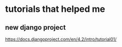 # tutorials that helped me

## new django project 

https://docs.djangoproject.com/en/4.2/intro/tutorial01/

